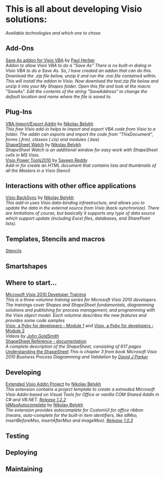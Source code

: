 # This is all about developing Visio solutions:
*Available technologies and which one to chose*
## Add-Ons    
  [Save As addon for Visio VBA](https://www.paulherber.co.uk/free-visio-addons/#saveas) by [Paul Herber](https://github.com/paulherber)     
  *Addon to allow Visio VBA to do a "Save As"
  There is no built-in dialog in Visio VBA to do a Save As. So, I have created an addon that can do this.
Download the .zip file below, unzip it and run the .msi file contained within. This will install the addon in Visio.
Now download the test.zip file below and unzip it into your My Shapes folder. Open this file and look at the macro "SaveAs".
Edit the contents of the string "SaveAddress" to change the default location and name where the file is saved to.*    
## Plug-Ins    
  [VBA Import/Export Addin](https://unmanagedvisio.com/products/vba-importexport-addin/) by [Nikolay Belykh](https://github.com/nbelyh)     
  *This free Visio add-in helps to import and export VBA code from Visio to a folder.
  The addin can exports and import the code from “ThisDocument”, forms (.frm), classes (.cls) and modules (.bas)*    
  [ShapeSheet Watch](https://unmanagedvisio.com/shapesheet-watch-multiselect/) by [Nikolay Belykh](https://github.com/nbelyh)     
  *ShapeSheet Watch is an additional window for easy work with ShapeSheet cells in MS Visio.*    
  [Visio Power Tools2010](https://viziblr.com/news/2012/3/10/browsing-visio-2010-stencil-shapes-as-a-document.html) by [Saveen Reddy](https://github.com/saveenr)    
  *Add-in for create an HTML document that contains lists and thumbnails of all the Masters in a Visio Stencil.*
  
## Interactions with other office applications
[Visio BackSync](https://unmanagedvisio.com/products/visio-back-sync/) by [Nikolay Belykh](https://github.com/nbelyh)     
*This add-in uses Visio data-binding infrastructure, and allows you to update the data in the external source from Visio (back-synchronize). There are limitations of course, but basically it supports any type of data source which support update (including Excel files, databases, and SharePoint lists).*
    
## Templates, Stencils and macros    
[Stencils](https://github.com/Visio-Resources/Shapes-n-stencils)
## Smartshapes    
## Where to start... 
[Microsoft Visio 2010 Developer Training](https://www.microsoft.com/en-my/download/details.aspx?id=27198)   
*This is a three-volumne training series for Microsoft Visio 2010 developers. The trainings cover Shapes and ShapeSheet fundamentals, diagramming solutions and publishing for process management, and programming with the Visio object model. Each volumne describes the new features and provides some code samples*    
[Visio, a flyby for developers - Module 1](https://www.youtube.com/watch?v=qsazcJ8pYJc) and [Visio, a flyby for developers - Module 2](https://www.youtube.com/watch?v=gj1Ak7fAHA0)    
*Videos by [John GoldSmith](https://visualsignals.typepad.co.uk/)*       
[ShapeSheet Reference - documentation](https://documentation.help/MS-Office-ShapeSheet/documentation.pdf)   
*A complete description of the ShapeSheet, consisting of 617 pages*    
[Understanding the ShapeSheet](https://docs.microsoft.com/en-us/previous-versions/office/developer/office-2010/gg144579(v=office.14)?redirectedfrom=MSDN)    
*This is chapter 3 from book Microsoft Visio 2010 Business Process Diagramming and Validation by [David J Parker](https://mvp.microsoft.com/en-us/PublicProfile/21090?fullName=David%20John%20Parker)*
## Developing     
  [Extended Visio Addin Project](https://github.com/nbelyh/VisioPanelAddinVSTO#extended-visio-addin-project) by [Nikolay Belykh](https://github.com/nbelyh)     
  *This extension contains a project template to create a extneded Microsoft Visio Addin based on Visual Tools for Office or vanilla COM Shared AddIn in C# and VB.NET. [Release 1.2.2](https://github.com/nbelyh/VisioPanelAddinVSTO/releases/download/1.2.2/VisioPanelVSTOAddinVSIX_2019.vsix)*    
  [IdMsoAutocomplete](https://github.com/nbelyh/IdMsoAutocomplete#idmsoautocomplete) by [Nikolay Belykh](https://github.com/nbelyh)     
  *The extension provides autocomplete for CustomUI for office ribbon (means, auto-complete for the built-in item identifiers, like idMso, insertBeforeMso, insertAfterMso and imageMso). [Release 1.0.3](https://github.com/nbelyh/IdMsoAutocomplete/releases/download/1.0.3/IdMsoAutocomplete.2019.vsix)*
## Testing    
## Deploying    
## Maintaining    
